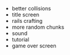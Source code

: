 - better collisions
- title screen
- rails crafting
- more random chunks
- sound
- tutorial
- game over screen
